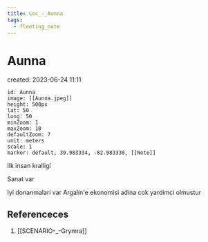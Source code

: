 ```yaml
---
title: Loc_-_Aunna
tags:
  - fleeting_note
---
```


# Aunna
created: 2023-06-24 11:11
```leaflet
id: Aunna
image: [[Aunna.jpeg]]
height: 500px
lat: 50
long: 50
minZoom: 1
maxZoom: 10
defaultZoom: 7 
unit: meters
scale: 1
marker: default, 39.983334, -82.983330, [[Note]]
```


Ilk insan kralligi

Sanat var

Iyi donanmalari var
Argalin'e ekonomisi adina cok yardimci olmustur


## Referenceces
1. [[SCENARIO-_-Grymra]] 